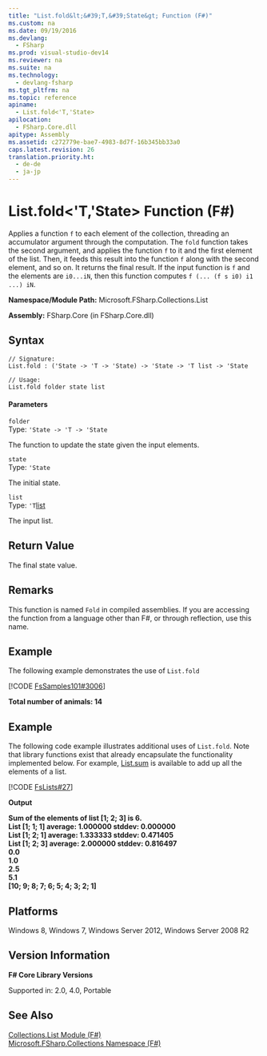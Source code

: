 ```yaml
---
title: "List.fold&lt;&#39;T,&#39;State&gt; Function (F#)"
ms.custom: na
ms.date: 09/19/2016
ms.devlang: 
  - FSharp
ms.prod: visual-studio-dev14
ms.reviewer: na
ms.suite: na
ms.technology: 
  - devlang-fsharp
ms.tgt_pltfrm: na
ms.topic: reference
apiname: 
  - List.fold<'T,'State>
apilocation: 
  - FSharp.Core.dll
apitype: Assembly
ms.assetid: c272779e-bae7-4983-8d7f-16b345bb33a0
caps.latest.revision: 26
translation.priority.ht: 
  - de-de
  - ja-jp
---
```

# List.fold&lt;&#39;T,&#39;State&gt; Function (F#)
Applies a function `f` to each element of the collection, threading an accumulator argument through the computation. The `fold` function takes the second argument, and applies the function `f` to it and the first element of the list. Then, it feeds this result into the function `f` along with the second element, and so on. It returns the final result. If the input function is `f` and the elements are `i0...iN`, then this function computes `f (... (f s i0) i1 ...) iN`.  
  
 **Namespace/Module Path:** Microsoft.FSharp.Collections.List  
  
 **Assembly:** FSharp.Core (in FSharp.Core.dll)  
  
## Syntax  
  
```  
// Signature:  
List.fold : ('State -> 'T -> 'State) -> 'State -> 'T list -> 'State  
  
// Usage:  
List.fold folder state list  
```  
  
#### Parameters  
 `folder`  
 Type: `'State -> 'T -> 'State`  
  
 The function to update the state given the input elements.  
  
 `state`  
 Type: `'State`  
  
 The initial state.  
  
 `list`  
 Type: `'T`[list](../vs140/Collections.List--T--Union--F#-.md)  
  
 The input list.  
  
## Return Value  
 The final state value.  
  
## Remarks  
 This function is named `Fold` in compiled assemblies. If you are accessing the function from a language other than F#, or through reflection, use this name.  
  
## Example  
 The following example demonstrates the use of `List.fold`  
  
 [!CODE [FsSamples101#3006](../CodeSnippet/VS_Snippets_Fsharp/fssamples101#3006)]  
  
 **Total number of animals: 14**   
## Example  
 The following code example illustrates additional uses of `List.fold`. Note that library functions exist that already encapsulate the functionality implemented below. For example, [List.sum](../vs140/List.sum-^T--Function--F#-.md) is available to add up all the elements of a list.  
  
 [!CODE [FsLists#27](../CodeSnippet/VS_Snippets_Fsharp/fslists#27)]  
  
 **Output**  
  
 **Sum of the elements of list [1; 2; 3] is 6.**  
**List [1; 1; 1] average: 1.000000 stddev: 0.000000**  
**List [1; 2; 1] average: 1.333333 stddev: 0.471405**  
**List [1; 2; 3] average: 2.000000 stddev: 0.816497**  
**0.0**  
**1.0**  
**2.5**  
**5.1**  
**[10; 9; 8; 7; 6; 5; 4; 3; 2; 1]**   
## Platforms  
 Windows 8, Windows 7, Windows Server 2012, Windows Server 2008 R2  
  
## Version Information  
 **F# Core Library Versions**  
  
 Supported in: 2.0, 4.0, Portable  
  
## See Also  
 [Collections.List Module (F#)](../vs140/Collections.List-Module--F#-.md)   
 [Microsoft.FSharp.Collections Namespace (F#)](../Topic/Microsoft.FSharp.Collections%20Namespace%20\(F%23\).md)
